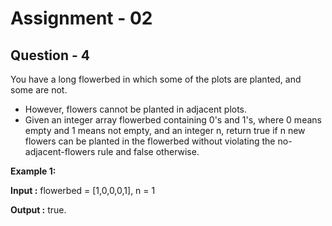 # **Assignment - 02** 

## **Question - 4**

You have a long flowerbed in which some of the plots are planted, and some are not.
- However, flowers cannot be planted in adjacent plots.
- Given an integer array flowerbed containing 0's and 1's, where 0 means empty and 1 means not empty, and an integer n, return true if n new flowers can be planted in the flowerbed without violating the no-adjacent-flowers rule and false otherwise.

**Example 1:**

**Input :** flowerbed = [1,0,0,0,1], n = 1

**Output :** true.